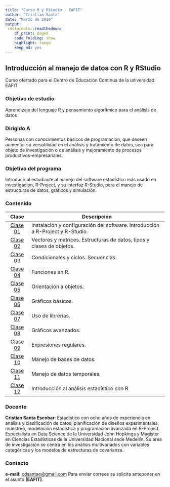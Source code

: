 ```yaml
---
title: "Curso R y RStudio - EAFIT"
author: "Cristian Santa"
date: "Marzo de 2019"
output:
 rmdformats::readthedown:
    df_print: paged
    code_folding: show
    highlight: tango
    keep_md: yes
---
```




## Introducción al manejo de datos con R y RStudio

Curso ofertado para el Centro de Educación Continua de la universidad EAFIT

### Objetivo de estudio

Aprendizaje del lenguaje R y pensamiento algorítmico para el análisis de datos					

### Dirigido A

Personas con conocimientos básicos de programación, que deseen aumentar su versatilidad en el análisis y tratamiento de datos, sea para objeto de investigación o de análisis y mejoramiento de procesos productivos-empresariales.					

### Objetivo del programa

Introducir al estudiante al manejo del software estadístico más usado en investigación, R-Project, y su interfaz R-Studio, para el manejo de estructuras de datos, gráficos y simulación.					

### Contenido

| **Clase** |                                 **Descripción**                                |
|:---------:|--------------------------------------------------------------------------------|
|  <a href="EAFIT/Clase01/Clase01.html">Clase 01</a>  | Instalación y configuración del software. Introducción a R-Project y R-Studio. |
|  <a href="EAFIT/Clase02/Clase02.html">Clase 02</a>  | Vectores y matrices. Estructuras de datos, tipos y clases de objetos.          |
|  <a href="EAFIT/Clase03/Clase03.html" disabled="disabled">Clase 03</a>  | Condicionales y ciclos. Secuencias.                                            |
|  <a href="EAFIT/Clase04/Clase04.html" disabled="disabled">Clase 04</a>  | Funciones en R.                                                                |
|  <a href="EAFIT/Clase05/Clase05.html" disabled="disabled">Clase 05</a>  | Orientación a objetos.                                                         |
|  <a href="EAFIT/Clase06/Clase06.html" disabled="disabled">Clase 06</a>  | Gráficos básicos.                                                              |
|  <a href="EAFIT/Clase07/Clase07.html" disabled="disabled">Clase 07</a>  | Uso de librerías.                                                              |
|  <a href="EAFIT/Clase08/Clase08.html" disabled="disabled">Clase 08</a>  | Gráficos avanzados.                                                            |
|  <a href="EAFIT/Clase09/Clase09.html" disabled="disabled">Clase 09</a>  | Expresiones regulares.                                                         |
|  <a href="EAFIT/Clase10/Clase10.html" disabled="disabled">Clase 10</a>  | Manejo de bases de datos.                                                      |
|  <a href="EAFIT/Clase11/Clase11.html" disabled="disabled">Clase 11</a>  | Manejo de datos temporales.                                                    |
|  <a href="EAFIT/Clase12/Clase12.html" disabled="disabled">Clase 12</a>  | Introducción al análisis estadístico con R                                     |

### Docente

**Cristian Santa Escobar**: Estadístico con ocho años de experiencia en análisis y clasificación de datos, planificación de diseños experimentales, muestreo, modelación estadística y programación avanzada en R-Project. Especialista en Data Science de la Universidad John Hopkings y Magíster en Ciencias Estadísticas de la Universidad Nacional sede Medellín. Su área de investigación se centra en los análisis multivariados con variables categóricas y los modelos de estructuras de covarianza.

### Contacto

**e-mail:** cdsantae@gmail.com
Para enviar correos se solicita anteponer en el asunto **[EAFIT]**.


